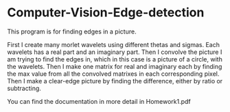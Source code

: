 # Computer-Vision-Edge-detection
This program is for finding edges in a picture.

First I create many morlet wavelets using different thetas and sigmas. Each wavelets has a real part
and an imaginary part.
Then I convolve the picture I am trying to find the edges in, which in this case is a picture of a circle, 
with the wavelets.
Then I make one matrix for real and imaginary each by finding the max value from all the convolved
matrixes in each corresponding pixel.
Then I make a clear-edge picture by finding the difference, either by ratio or subtracting.

You can find the documentation in more detail in Homework1.pdf
